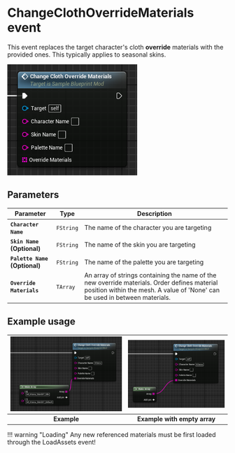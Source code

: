 # ChangeClothOverrideMaterials event
This event replaces the target character's cloth **override** materials with the provided ones. This typically applies to seasonal skins.

![ChangeClothOverrideMaterials](changeclothoverridematerials.png)

## Parameters

| Parameter | Type | Description |
|-----------|------|-------------|
| **`Character Name`** | `FString` | The name of the character you are targeting |
| **`Skin Name` (Optional)** | `FString` | The name of the skin you are targeting |
| **`Palette Name` (Optional)** | `FString` | The name of the palette you are targeting |
| **`Override Materials`** | `TArray` | An array of strings containing the name of the new override materials. Order defines material position within the mesh. A value of 'None' can be used in between materials. |

## Example usage
| ![Example](example.png) | ![Example empty](example_empty.png) |
|:---:|:---:|
| **Example** | **Example with empty array** |

!!! warning "Loading"
	Any new referenced materials must be first loaded through the LoadAssets event!